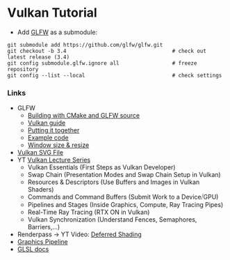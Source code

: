# Vulkan Tutorial

- Add [GLFW](https://www.glfw.org/) as a submodule:

```shell
git submodule add https://github.com/glfw/glfw.git
git checkout -b 3.4                                  # check out latest release (3.4)
git config submodule.glfw.ignore all                 # freeze repository
git config --list --local                            # check settings
```

### Links

- GLFW
  - [Building with CMake and GLFW source](https://www.glfw.org/docs/latest/build_guide.html#build_link_cmake_source)
  - [Vulkan guide](https://www.glfw.org/docs/3.3/vulkan_guide.html)
  - [Putting it together](https://www.glfw.org/docs/3.3/quick_guide.html#quick_example)
  - [Example code](https://www.glfw.org/documentation.html)
  - [Window size & resize](https://www.glfw.org/docs/3.3/window_guide.html#window_size)
- [Vulkan SVG File](https://github.com/mkohlhaas/Graphviz-Tutorial/blob/main/vulkan.svg)
- YT [Vulkan Lecture Series](https://www.youtube.com/watch?v=tLwbj9qys18&list=PLmIqTlJ6KsE1Jx5HV4sd2jOe3V1KMHHgn)
  - Vulkan Essentials             (First Steps as Vulkan Developer)
  - Swap Chain                    (Presentation Modes and Swap Chain Setup in Vulkan)
  - Resources & Descriptors       (Use Buffers and Images in Vulkan Shaders)
  - Commands and Command Buffers  (Submit Work to a Device⧸GPU)
  - Pipelines and Stages          (Inside Graphics, Compute, Ray Tracing Pipes)
  - Real-Time Ray Tracing         (RTX ON in Vulkan)
  - Vulkan Synchronization        (Understand Fences, Semaphores, Barriers,…)
- Renderpass → YT Video: [Deferred Shading](https://www.youtube.com/watch?v=6Qnv7jssdYc)
- [Graphics Pipeline](https://vulkan-tutorial.com/images/vulkan_simplified_pipeline.svg)
- [GLSL docs](https://docs.gl/#)
